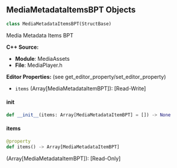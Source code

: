 ## MediaMetadataItemsBPT Objects

```python
class MediaMetadataItemsBPT(StructBase)
```

Media Metadata Items BPT

**C++ Source:**

- **Module**: MediaAssets
- **File**: MediaPlayer.h

**Editor Properties:** (see get_editor_property/set_editor_property)

- ``items`` (Array[MediaMetadataItemBPT]):  [Read-Write]

<a id="unreal.MediaMetadataItemsBPT.__init__"></a>

#### __init__

```python
def __init__(items: Array[MediaMetadataItemBPT] = []) -> None
```

<a id="unreal.MediaMetadataItemsBPT.items"></a>

#### items

```python
@property
def items() -> Array[MediaMetadataItemBPT]
```

(Array[MediaMetadataItemBPT]):  [Read-Only]

<a id="unreal.MediaSoundComponentSpectralData"></a>